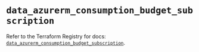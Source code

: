 # `data_azurerm_consumption_budget_subscription`

Refer to the Terraform Registry for docs: [`data_azurerm_consumption_budget_subscription`](https://registry.terraform.io/providers/hashicorp/azurerm/3.116.0/docs/data-sources/consumption_budget_subscription).
